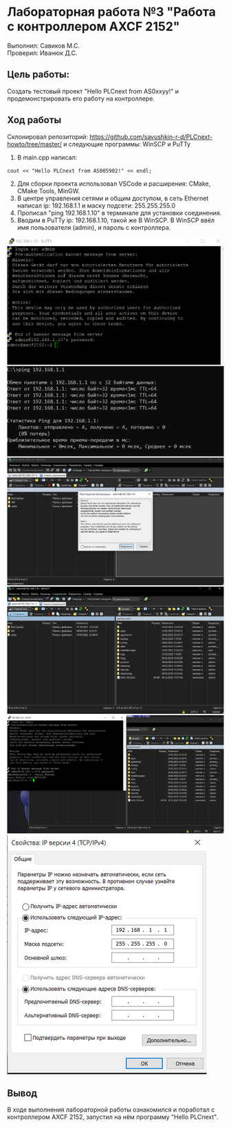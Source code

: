# Лабораторная работа №3 "Работа с контроллером AXCF 2152"   
Выполнил: Савиков М.С.     
Проверил: Иванюк Д.С.  
## Цель работы:  
Создать тестовый проект "Hello PLCnext from AS0xxyy!" и продемонстрировать его работу на контроллере. 
## Ход работы  
Склонировал репозиторий: https://github.com/savushkin-r-d/PLCnext-howto/tree/master/ и следующие программы: WinSCP и PuTTy  
1. В main.cpp написал:  
```с++
cout << "Hello PLCnext from AS005902!" << endl;
```  
2. Для сборки проекта использовал VSCode и расширения: CMake, CMake Tools, MinGW.   
3. В центре управления сетями и общим доступом, в сеть Ethernet написал ip: 192.168.1.1 и маску подсети: 255.255.255.0  
3. Прописал "ping 192.168.1.10" в терминале для установки соединения.     
4. Вводим в PuTTy ip: 192.168.1.10, такой же В WinSCP. В WinSCP ввёл имя пользователя (admin), и пароль с контроллера.  

![Снимок1](image/Снимок1.png)   
![Снимок2](image/Снимок2.png)  
![Снимок3](image/Снимок3.png)
![Снимок4](image/Снимок4.png)
![Снимок5](image/Снимок5.png)
![Снимок6](image/Снимок6.png)
## Вывод  
В ходе выполнения лабораторной работы ознакомился и поработал с контроллером AXCF 2152, запустил на нём программу "Hello PLCnext".  